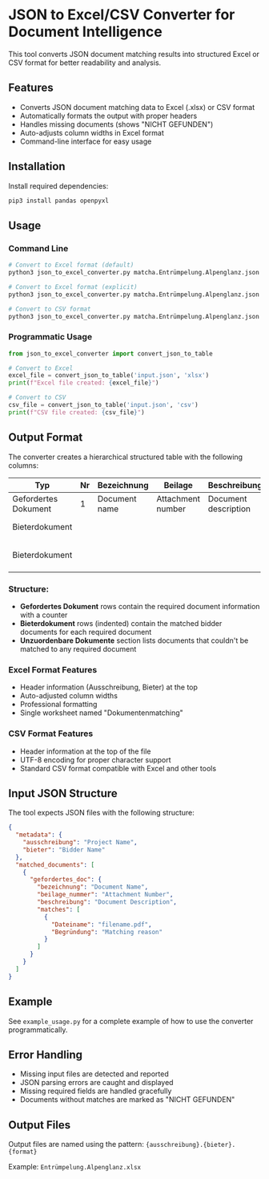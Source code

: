 # JSON to Excel/CSV Converter for Document Intelligence

This tool converts JSON document matching results into structured Excel or CSV format for better readability and analysis.

## Features

- Converts JSON document matching data to Excel (.xlsx) or CSV format
- Automatically formats the output with proper headers
- Handles missing documents (shows "NICHT GEFUNDEN")
- Auto-adjusts column widths in Excel format
- Command-line interface for easy usage

## Installation

Install required dependencies:

```bash
pip3 install pandas openpyxl
```

## Usage

### Command Line

```bash
# Convert to Excel format (default)
python3 json_to_excel_converter.py matcha.Entrümpelung.Alpenglanz.json

# Convert to Excel format (explicit)
python3 json_to_excel_converter.py matcha.Entrümpelung.Alpenglanz.json --format xlsx

# Convert to CSV format
python3 json_to_excel_converter.py matcha.Entrümpelung.Alpenglanz.json --format csv
```

### Programmatic Usage

```python
from json_to_excel_converter import convert_json_to_table

# Convert to Excel
excel_file = convert_json_to_table('input.json', 'xlsx')
print(f"Excel file created: {excel_file}")

# Convert to CSV
csv_file = convert_json_to_table('input.json', 'csv')
print(f"CSV file created: {csv_file}")
```

## Output Format

The converter creates a hierarchical structured table with the following columns:

| Typ                  | Nr  | Bezeichnung   | Beilage           | Beschreibung         | Dateiname            | Begründung      |
| -------------------- | --- | ------------- | ----------------- | -------------------- | -------------------- | --------------- |
| Gefordertes Dokument | 1   | Document name | Attachment number | Document description |                      |                 |
| Bieterdokument       |     |               |                   |                      | Matched filename     | Matching reason |
| Bieterdokument       |     |               |                   |                      | Another matched file | Another reason  |

### Structure:

- **Gefordertes Dokument** rows contain the required document information with a counter
- **Bieterdokument** rows (indented) contain the matched bidder documents for each required document
- **Unzuordenbare Dokumente** section lists documents that couldn't be matched to any required document

### Excel Format Features

- Header information (Ausschreibung, Bieter) at the top
- Auto-adjusted column widths
- Professional formatting
- Single worksheet named "Dokumentenmatching"

### CSV Format Features

- Header information at the top of the file
- UTF-8 encoding for proper character support
- Standard CSV format compatible with Excel and other tools

## Input JSON Structure

The tool expects JSON files with the following structure:

```json
{
  "metadata": {
    "ausschreibung": "Project Name",
    "bieter": "Bidder Name"
  },
  "matched_documents": [
    {
      "gefordertes_doc": {
        "bezeichnung": "Document Name",
        "beilage_nummer": "Attachment Number",
        "beschreibung": "Document Description",
        "matches": [
          {
            "Dateiname": "filename.pdf",
            "Begründung": "Matching reason"
          }
        ]
      }
    }
  ]
}
```

## Example

See `example_usage.py` for a complete example of how to use the converter programmatically.

## Error Handling

- Missing input files are detected and reported
- JSON parsing errors are caught and displayed
- Missing required fields are handled gracefully
- Documents without matches are marked as "NICHT GEFUNDEN"

## Output Files

Output files are named using the pattern: `{ausschreibung}.{bieter}.{format}`

Example: `Entrümpelung.Alpenglanz.xlsx`
